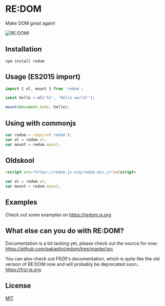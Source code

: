 # RE:DOM
Make DOM great again!

![RE:DOM!](https://redom.js.org/meme.jpg)

## Installation
```
npm install redom
```

## Usage (ES2015 import)
```js
import { el, mount } from 'redom';

const hello = el('h1', 'Hello world!');

mount(document.body, hello);
```

## Using with commonjs
```js
var redom = require('redom');
var el = redom.el;
var mount = redom.mount;
```

## Oldskool
```html
<script src="https://redom.js.org/redom.min.js"></script>
```
```js
var el = redom.el;
var mount = redom.mount;
```

## Examples
Check out some examples on https://redom.js.org

## What else can you do with RE:DOM?
Documentation is a bit lacking yet, please check out the source for now: https://github.com/pakastin/redom/tree/master/src

You can also check out FRZR's documentation, which is quite like the old version of RE:DOM now and will probably be deprecated soon.. https://frzr.js.org

## License
[MIT](https://github.com/pakastin/redom/blob/master/LICENSE)
